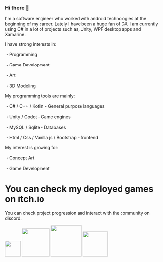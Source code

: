### Hi there 👋

I'm a software engineer who worked with android technologies at the beginning of my career. Lately I have been a huge fan of C#. I am currently using C# in a lot of projects such as, Unity, WPF desktop apps and Xamarine. 

I have strong interests in:

・Programming

・Game Development

・Art

・3D Modeling

My programming tools are mainly:

・C# / C++ / Kotlin - General purpose languages

・Unity / Godot - Game engines

・MySQL / Sqlite - Databases

・Html / Css / Vanilla js / Bootstrap - frontend

My interest is growing for:

・Concept Art

・Game Development

# **You can check my deployed games on itch.io** 
You can check project progression and interact with the community on discord.

<a href="https://discord.gg/W4Nj3uAjkF">
  <img src="https://www.net-aware.org.uk/siteassets/images-and-icons/application-icons/app-icons-discord.png?w=585&scale=down" width="50">
</a>
<a href="https://maxxburn.itch.io/">
  <img src="https://i.pcmag.com/imagery/reviews/044PXMK6FlED1dNwOXkecXV-4.fit_scale.size_760x427.v1597354669.jpg" width="90">  
</a>

<a href="https://www.deviantart.com/maxxburn">
  <img src="https://st.deviantart.net/minish/main/logo/card_black_large.png" width="100">
</a>

<a href="https://www.twitch.tv/maxburn__">
  <img src="https://cdn1.dotesports.com/wp-content/uploads/2020/07/22083016/twitchlogo.jpg" width="80">
</a>

